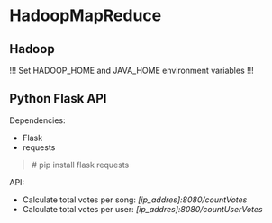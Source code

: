 # HadoopMapReduce

## Hadoop

!!! Set HADOOP_HOME and JAVA_HOME environment variables !!!

## Python Flask API

Dependencies:
- Flask
- requests

> \# pip install flask requests

API:
- Calculate total votes per song: *[ip_addres]:8080/countVotes*
- Calculate total votes per user: *[ip_addres]:8080/countUserVotes*
